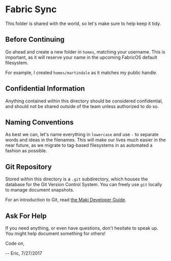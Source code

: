 # Fabric Sync
This folder is shared with the world, so let's make sure to help keep it tidy.

## Before Continuing
Go ahead and create a new folder in `homes`, matching your username.  This is
important, as it will reserve your name in the upcoming FabricOS default filesystem.

For example, I created `homes/martindale` as it matches my public handle.

## Confidential Information
Anything contained within this directory should be considered confidential, and
should not be shared outside of the team unless authorized to do so.

## Naming Conventions
As best we can, let's name everything in `lowercase` and use `-` to separate
words and ideas in the filenames.  This will make our lives much easier in the
near future, as we migrate to tag-based filesystems in as automated a fashion as
possible.

## Git Repository
Stored within this directory is a `.git` subdirectory, which houses the database
for the Git Version Control System.  You can freely use `git` locally to manage
document snapshots.

For an introduction to Git, read [the Maki Developer Guide][getting-started].

## Ask For Help
If you need anything, or even have questions, don't hesitate to speak up.  You
might help document something for others!

Code on,

-- Eric, 7/27/2017

[getting-started]: https://next.maki.io/tutorials/initial-setup
